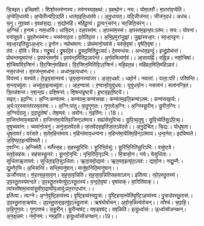 

  
चि॒त्रइत्। इच्छिशो॑:। शिशो॒स्तरु॑णस्य। तरु॑णस्यव॒क्षथ॑:। व॒क्षथो॒न। नय:। योमा॒तरौ॑। मा॒तरा॑व॒प्येति॑। अ॒प्येति॒धात॑वे। अ॒प्येतीत्य॑पि॒ऽएति॑। धात॑व॒इति॒धात॑वे।। अ॒नू॒धायत्। यदि॒जीज॑नत्। जीज॑न॒दध॑। अध॑च। च॒नु। नुव॒वक्ष॑। व॒वक्ष॑स॒द्य:। स॒द्योमहि॑। महि॑दू॒त्यं॑। दू॒त्य१॒॑चर॑न्। चर॒न्निति॒चर॑न्।।  
अ॒ग्निर्ह॑। ह॒नाम॑। नाम॒धायि॑। धायि॒दन्। दन्न॒पस्त॑म:। अ॒पस्त॑म॒स्सं। अ॒पस्त॑म॒इत्य॒प:ऽत॑म:। सय:। योवना॑। वना॑युव॒ते। यु॒व॒तेभस्म॑ना। भस्म॑नाद॒ता। द॒तेति॑द॒ता।। अ॒भि॒प्र॒मुरा॑जु॒ह्वा॑। जु॒ह्वा॑स्वध्व॒र:। स्व॒ध्व॒रइ॒न:। स्व॒ध्व॒रइति॑सु॒ऽअ॒ध्व॒र:। इ॒नोन। नप्रोथ॑मान:। प्रोथ॑मानो॒यव॑से। यव॑से॒वृषा॑। वृषेति॒वृषा॑।।  
तंव॑:। वो॒वि। विन्न। नद्रु॒षदं॑। द्रु॒षदं॑दे॒वं। द्रु॒सद॒मिति॑द्रु॒ऽसदं॑। दे॒वमन्ध॑स:। अन्ध॑स॒इन्दुं॑। इन्दुं॒प्रोथ॑न्तं। प्रोथ॑न्तम्प्र॒वप॑न्तं। प्र॒वप॑न्तमर्ण॒वं। प्र॒वप॑न्त॒मिति॑प्र॒ऽवप॑न्तं। अ॒र्ण॒वमित्य॑र्ण॒वं।। आ॒सावह्निं॑। वह्नि॒न्न। नशो॒चिषा॑। शो॒चिषा॑विर॒प्शिनं॑। वि॒र॒प्शिनं॒महि॑व्रतं। वि॒र॒प्शिन॒मिति॑वि॒ऽर॒प्शिनं॑। महि॒व्रत॒न्न। महि॑व्रत॒मिति॒महि॑ऽव्रतं। नस॒रज॑न्तं। स॒रज॑न्त॒मध्व॑न:। अध्व॑न॒इत्यध्व॑न:।।  
वियस्य॑। यस्य॑ते। ते॒ज्र॒य॒सानस्य॑। ज्र॒य॒सा॒नस्या॑जर। अ॒ज॒र॒धक्षो॑:। धक्षो॒र्न। नवाता॑:। वाता॒:परि॑। परि॑षन्ति। स॒न्त्य॒च्यु॑ता:। अच्यु॑ता॒इत्यच्यु॑ता:।। आ॒र॒ण्वास॑:। र॒ण्वासो॒युयु॑धय:। युयु॑धयो॒न। नसत्व॑नं। सत्व॑नन्त्रि॒तं। त्रि॒तन्न॑शन्त। न॒श॒न्त॒प्र। प्रशि॒षन्त॑:। शि॒षन्त॑इ॒ष्टये॑। इ॒ष्टय॒इती॒ष्टये॑।।  
सइत्। इद॒ग्नि:। अ॒ग्नि:कण्व॑तम:। कण्व॑तम॒:कण्व॑सखा। कण्व॑तम॒इति॒कण्व॑ऽतम:। कण्व॑सखा॒र्य:। अ॒र्य:पर॒स्यान्त॑रस्य॒तरु॑ष:।। अ॒ग्नि:पा॑तु। पा॒तु॒गृ॒ण॒त:। गृ॒ण॒तोअ॒ग्नि:। अ॒ग्निस्सू॒रीन्। सू॒रीन॒ग्नि:। अ॒ग्निर्द॑दातु। द॒दा॒तु॒तेषां॑। तेषा॒मव॑:। अवो॑न:। न॒इति॑न:।।18।।  
वा॒जिन्त॑माय॒सह्य॑से। वा॒जिन्त॑मा॒येति॑वा॒जिन्ऽत॑माय। सह्य॑सेसुपित्र्य। सु॒पि॒त्र्य॒तृ॒षु। सु॒पि॒त्र्येति॑सु॒ऽपि॒त्र्य॒। तृ॒षुच्यवा॑न:। च्यवा॑नो॒अनु॑। अनु॑जा॒तवे॑दसे। जा॒तवे॑दस॒इति॑जा॒तऽवे॑दसे।। अ॒नु॒द्रेचि॑त्। चि॒द्य:। योधृ॑ष॒ता। धृ॒ष॒तावरं॑। वरं॑सते। स॒तेम॒हिन्त॑माय। म॒हिन्त॑माय॒धन्व॑ना। म॒हिन्त॑मा॒येति॑म॒हिन्ऽत॑माय। ध॒न्व॒नेत्। इद॑विष्यते। अ॒वि॒ष्य॒त॒इत्य॑विष्यते।।  
ए॒वाग्नि:। अ॒ग्निर्मतै॑:। मर्तै॑स्स॒ह। स॒हस्सू॒रिभि॑:। सू॒रिभि॒र्वसु॑:। सू॒रिभि॒रिति॑सू॒रिऽभि॑:। वसु॑ष्टवे। स्त॒वे॒सह॑स:। सह॑सस्सू॒नर॑:। सू॒नरो॒नृभि॑:। नृभि॒रिति॒नृऽभि॑:।। मि॒त्रासो॒न। नये। येसुधि॑ता:। सुधि॑ताऋ॒तायव॑:। सुधि॑ता॒इति॒सुऽधि॑ता:। ऋ॒ता॒यवो॒द्याव॑:। ऋ॒त॒यव॒इत्यृ॑त॒ऽयव॑:। द्यावो॒न। नद्यु॒म्नै:। द्यु॒म्नैर॒भि। अ॒भिसन्ति॑। सन्ति॒मानु॑षान्। मानु॑षा॒निति॒मानु॑षान्।।  
ऊर्जो॑नपात्। न॒पा॒त्स॒ह॒सा॒व॒न्। स॒ह॒सा॒व॒न्निति॑। स॒ह॒सा॒व॒न्निति॑सहसाऽवन्। इति॑त्वा। त्वो॒प॒स्तु॒तस्य॑। उ॒प॒स्तु॒तस्य॑वन्दते। उ॒प॒स्तु॒तस्येत्यु॑प॒ऽस्तु॒तस्य॑। व॒न्द॒ते॒वृषा॑। वृषा॑वाक्। वा॒गिति॑वाक्।। त्वांस्तो॑षाम॒त्वया॑सु॒वीरा॒द्राघी॑य॒आयु॑:प्रत॒रन्दधा॑न:।।  
इति॑त्वा। त्वाग्ने। अ॒ग्ने॒वृ॒ष्टि॒हव्य॑स्य। वृ॒ष्टि॒हव्य॑स्यपु॒त्रा:। वृ॒ष्टि॒हव्य॒स्येति॑वृ॒ष्टि॒ऽहव्य॑स्य। पु॒त्राउ॑पस्तु॒तास॑:। उ॒प॒स्तु॒तास॒ऋष॑य:। उ॒प॒स्तु॒तास॒इत्यु॑प॒ऽस्तु॒तास॑:। ऋष॑योवोचन्। अ॒वो॒च॒न्नित्य॑वोचन्।। ताँश्च॑। च॒पा॒हि॒। पा॒हि॒गृ॒ण॒त:। गृ॒ण॒तश्च॑। च॒सू॒रीन्। सू॒रीन्वष॑ट्। वष॒ड्वष॑ट्। वष॒ळिति॑। इत्यू॒र्ध्वास॑:। ऊ॒र्ध्वासो॑अनक्षन्। अ॒न॒क्ष॒न्नम॑:। नमो॒नम॑:। नम॒इति॑। इत्यू॒र्ध्वासो॑अनक्षन्।।19।।  

